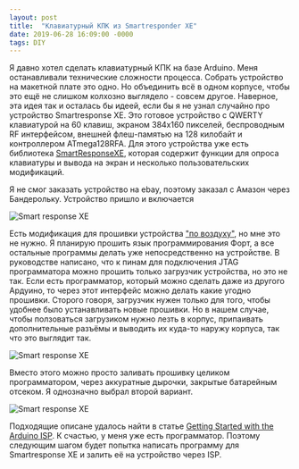 ```yaml
---
layout: post
title:  "Клавиатурный КПК из Smartresponder XE"
date: 2019-06-28 16:09:00 -0000
tags: DIY
---
```


Я давно хотел сделать клавиатурный КПК на базе Arduino. Меня останавливали технические сложности процесса. Собрать устройство на макетной плате это одно. Но объединить всё в одном корпусе, чтобы это ещё не слишком колхозно выглядело - совсем другое. Наверное, эта идея так и осталась бы идеей, если бы я не узнал случайно про устройство Smartresponse XE. Это готовое устройство с QWERTY клавиатурой на 60 клавиш, экраном 384x160 пикселей, беспроводным RF интерфейсом, внешней флеш-памятью на 128 килобайт и контроллером ATmega128RFA. Для этого устройства уже есть библиотека [SmartResponseXE](https://github.com/bitbank2/SmartResponseXE), которая содержит функции для опроса клавиатуры и вывода на экран и несколько пользовательских модификаций.

Я не смог заказать устройство на ebay, поэтому заказал с Амазон через Бандерольку. Устройство пришло и включается

![Smart response XE]()

Есть модификация для прошивки устройства ["по воздуху"](https://habr.com/ru/post/447026/), но мне это не нужно. Я планирую прошить язык программирования Форт, а все остальные программы делать уже непосредственно на устройстве. В руководстве написано, что к пинам для подключения JTAG программатора можно прошить только загрузчик устройства, но это не так. Если есть программатор, который можно сделать даже из другого Ардуино, то через этот интерфейс можно делать какие угодно прошивки. Сторого говоря, загрузчик нужен только для того, чтобы удобнее было устанавливать новые прошивки. Но в нашем случае, чтобы ползоваться загрузиком нужно лезть в корпус, припаивать дополнительные разъёмы и выводить их куда-то наружу корпуса, так что это выглядит так.    

![Smart response XE](http://2nature.ru/files/smart-response2.jpeg)

Вместо этого можно просто заливать прошивку целиком программатором, через аккуратные дырочки, закрытые батарейным отсеком. Я однозначно выбрал второй вариант.

![Smart response XE](http://2nature.ru/files/smart-response3.jpeg)

Подходящие описане удалось найти в статье [Getting Started with the Arduino ISP](https://www.arduino.cc/en/Guide/ArduinoISP). К счастью, у меня уже есть программатор. Поэтому следующим шагом будет попытка написать программу для Smartresponse XE и залить её на устройство через ISP.
